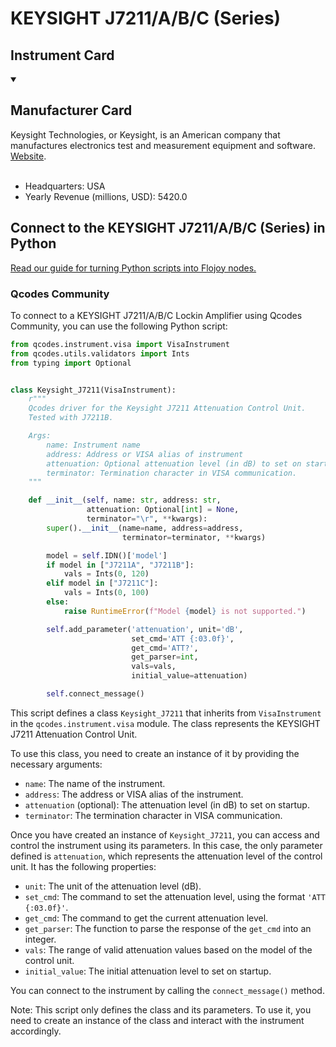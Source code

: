 
# KEYSIGHT J7211/A/B/C (Series)

## Instrument Card



<details open>
<summary><h2>Manufacturer Card</h2></summary>
Keysight Technologies, or Keysight, is an American company that manufactures electronics test and measurement equipment and software. <a href=https://www.keysight.com/us/en/home.html>Website</a>.
<br><br>
<ul>
  <li>Headquarters: USA</li>
  <li>Yearly Revenue (millions, USD): 5420.0</li>
</ul>
</details>

## Connect to the KEYSIGHT J7211/A/B/C (Series) in Python

[Read our guide for turning Python scripts into Flojoy nodes.](https://docs.flojoy.ai/custom-nodes/creating-custom-node/)


### Qcodes Community

To connect to a KEYSIGHT J7211/A/B/C Lockin Amplifier using Qcodes Community, you can use the following Python script:

```python
from qcodes.instrument.visa import VisaInstrument
from qcodes.utils.validators import Ints
from typing import Optional


class Keysight_J7211(VisaInstrument):
    r"""
    Qcodes driver for the Keysight J7211 Attenuation Control Unit.
    Tested with J7211B.

    Args:
        name: Instrument name
        address: Address or VISA alias of instrument
        attenuation: Optional attenuation level (in dB) to set on startup
        terminator: Termination character in VISA communication.
    """

    def __init__(self, name: str, address: str,
                 attenuation: Optional[int] = None,
                 terminator="\r", **kwargs):
        super().__init__(name=name, address=address,
                         terminator=terminator, **kwargs)

        model = self.IDN()['model']
        if model in ["J7211A", "J7211B"]:
            vals = Ints(0, 120)
        elif model in ["J7211C"]:
            vals = Ints(0, 100)
        else:
            raise RuntimeError(f"Model {model} is not supported.")

        self.add_parameter('attenuation', unit='dB',
                           set_cmd='ATT {:03.0f}',
                           get_cmd='ATT?',
                           get_parser=int,
                           vals=vals,
                           initial_value=attenuation)

        self.connect_message()
```

This script defines a class `Keysight_J7211` that inherits from `VisaInstrument` in the `qcodes.instrument.visa` module. The class represents the KEYSIGHT J7211 Attenuation Control Unit.

To use this class, you need to create an instance of it by providing the necessary arguments:

- `name`: The name of the instrument.
- `address`: The address or VISA alias of the instrument.
- `attenuation` (optional): The attenuation level (in dB) to set on startup.
- `terminator`: The termination character in VISA communication.

Once you have created an instance of `Keysight_J7211`, you can access and control the instrument using its parameters. In this case, the only parameter defined is `attenuation`, which represents the attenuation level of the control unit. It has the following properties:

- `unit`: The unit of the attenuation level (dB).
- `set_cmd`: The command to set the attenuation level, using the format `'ATT {:03.0f}'`.
- `get_cmd`: The command to get the current attenuation level.
- `get_parser`: The function to parse the response of the `get_cmd` into an integer.
- `vals`: The range of valid attenuation values based on the model of the control unit.
- `initial_value`: The initial attenuation level to set on startup.

You can connect to the instrument by calling the `connect_message()` method.

Note: This script only defines the class and its parameters. To use it, you need to create an instance of the class and interact with the instrument accordingly.

